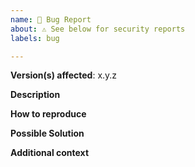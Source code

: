 ```yaml
---
name: 🐛 Bug Report
about: ⚠️ See below for security reports
labels: bug

---
```


**Version(s) affected**: x.y.z

**Description**
<!-- A clear and concise description of the problem. -->

**How to reproduce**
<!-- Code and/or config needed to reproduce the problem. If it's a complex bug,
     create a "bug reproducer" as explained in: -->

**Possible Solution**
<!--- Optional: only if you have suggestions on a fix/reason for the bug -->

**Additional context**
<!-- Optional: any other context about the problem: log messages, screenshots, etc. -->
